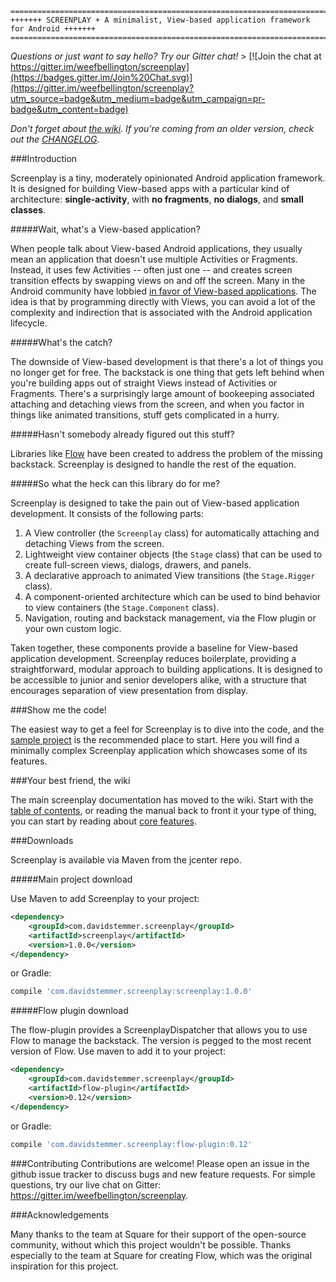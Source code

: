 
```
=======================================================================================
+++++++ SCREENPLAY + A minimalist, View-based application framework for Android +++++++
=======================================================================================
```
*Questions or just want to say hello? Try our Gitter chat!* > [![Join the chat at https://gitter.im/weefbellington/screenplay](https://badges.gitter.im/Join%20Chat.svg)](https://gitter.im/weefbellington/screenplay?utm_source=badge&utm_medium=badge&utm_campaign=pr-badge&utm_content=badge)


*Don't forget about [the wiki](https://github.com/weefbellington/screenplay/wiki/Table-of-contents). If you're coming from an older version, check out the [CHANGELOG](https://github.com/weefbellington/screenplay/blob/master/CHANGELOG.md).*

###Introduction

Screenplay is a tiny, moderately opinionated Android application framework. It is designed for building View-based apps with a particular kind of architecture: **single-activity**, with **no fragments**, **no dialogs**, and **small classes**.

#####Wait, what's a View-based application?

When people talk about View-based Android applications, they usually mean an application that doesn't use multiple Activities or Fragments. Instead, it uses few Activities -- often just one -- and creates screen transition effects by swapping views on and off the screen. Many in the Android community have lobbied [in favor of View-based applications](https://corner.squareup.com/2014/10/advocating-against-android-fragments.html). The idea is that by programming directly with Views, you can avoid a lot of the complexity and indirection that is associated with the Android application lifecycle.

#####What's the catch?

The downside of View-based development is that there's a lot of things you no longer get for free. The backstack is one thing that gets left behind when you're building apps out of straight Views instead of Activities or Fragments. There's a surprisingly large amount of bookeeping associated attaching and detaching views from the screen, and when you factor in things like animated transitions, stuff gets complicated in a hurry.

#####Hasn't somebody already figured out this stuff?

Libraries like [Flow](https://github.com/square/flow) have been created to address the problem of the missing backstack. Screenplay is designed to handle the rest of the equation.

#####So what the heck can this library do for me?

Screenplay is designed to take the pain out of View-based application development. It consists of the following parts:

1. A View controller (the `Screenplay` class) for automatically attaching and detaching Views from the screen.
1. Lightweight view container objects (the `Stage` class) that can be used to create full-screen views, dialogs, drawers, and panels.
1. A declarative approach to animated View transitions (the `Stage.Rigger` class).
1. A component-oriented architecture which can be used to bind behavior to view containers (the `Stage.Component` class).
1. Navigation, routing and backstack management, via the Flow plugin or your own custom logic.

Taken together, these components provide a baseline for View-based application development. Screenplay reduces boilerplate, providing a straightforward, modular approach to building applications. It is designed to be accessible to junior and senior developers alike, with a structure that encourages separation of view presentation from display.

###Show me the code!

The easiest way to get a feel for Screenplay is to dive into the code, and the [sample project](https://github.com/weefbellington/screenplay/tree/master/sample-simple) is the recommended place to start. Here you will find a minimally complex Screenplay application which showcases some of its features.

###Your best friend, the wiki

The main screenplay documentation has moved to the wiki. Start with the [table of contents](https://github.com/weefbellington/screenplay/wiki/Table-of-Contents), or reading the manual back to front it your type of thing, you can start by reading about [core features](https://github.com/weefbellington/screenplay/wiki/Core-features).

###Downloads

Screenplay is available via Maven from the jcenter repo.

#####Main project download

Use Maven to add Screenplay to your project:

```xml
<dependency>
    <groupId>com.davidstemmer.screenplay</groupId>
    <artifactId>screenplay</artifactId>
    <version>1.0.0</version>
</dependency>
```

or Gradle:

```groovy
compile 'com.davidstemmer.screenplay:screenplay:1.0.0'
```

#####Flow plugin download

The flow-plugin provides a ScreenplayDispatcher that allows you to use Flow to manage the backstack. The version is pegged to the most recent version of Flow. Use maven to add it to your project:

```xml
<dependency>
    <groupId>com.davidstemmer.screenplay</groupId>
    <artifactId>flow-plugin</artifactId>
    <version>0.12</version>
</dependency>
```

or Gradle:

```groovy
compile 'com.davidstemmer.screenplay:flow-plugin:0.12'
```

###Contributing
Contributions are welcome! Please open an issue in the github issue tracker to discuss bugs and new feature requests. For simple questions, try our live chat on Gitter: https://gitter.im/weefbellington/screenplay.

###Acknowledgements

Many thanks to the team at Square for their support of the open-source community, without which this
project wouldn't be possible. Thanks especially to the team at Square for creating Flow, which was the original inspiration for this project.
